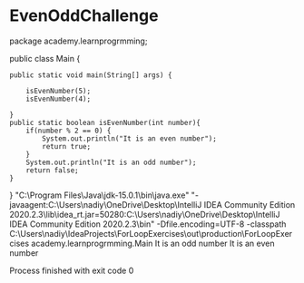 # EvenOddChallenge
package academy.learnprogrmming;

public class Main {

    public static void main(String[] args) {

        isEvenNumber(5);
        isEvenNumber(4);
        
    }
    public static boolean isEvenNumber(int number){
        if(number % 2 == 0) {
            System.out.println("It is an even number");
            return true;
        }
        System.out.println("It is an odd number");
        return false;
    }
}
"C:\Program Files\Java\jdk-15.0.1\bin\java.exe" "-javaagent:C:\Users\nadiy\OneDrive\Desktop\IntelliJ IDEA Community Edition 2020.2.3\lib\idea_rt.jar=50280:C:\Users\nadiy\OneDrive\Desktop\IntelliJ IDEA Community Edition 2020.2.3\bin" -Dfile.encoding=UTF-8 -classpath C:\Users\nadiy\IdeaProjects\ForLoopExercises\out\production\ForLoopExercises academy.learnprogrmming.Main
It is an odd number
It is an even number

Process finished with exit code 0

